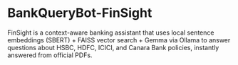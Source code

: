 # BankQueryBot-FinSight
FinSight is a context-aware banking assistant that uses local sentence embeddings (SBERT) + FAISS vector search + Gemma via Ollama to answer questions about HSBC, HDFC, ICICI, and Canara Bank policies, instantly answered from official PDFs.
